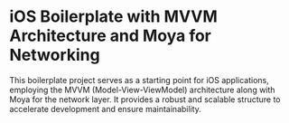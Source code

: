 # iOS Boilerplate with MVVM Architecture and Moya for Networking
This boilerplate project serves as a starting point for iOS applications, employing the MVVM (Model-View-ViewModel) architecture along with Moya for the network layer. It provides a robust and scalable structure to accelerate development and ensure maintainability.
